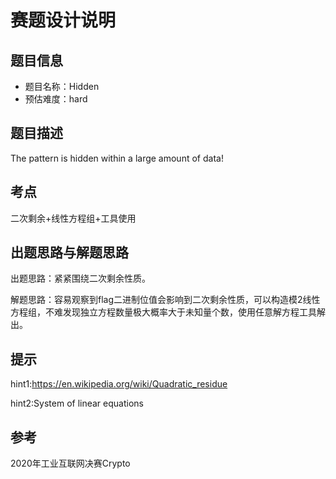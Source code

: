 # 赛题设计说明

## 题目信息

- 题目名称：Hidden
- 预估难度：hard

## 题目描述

The pattern is hidden within a large amount of data!

## 考点

二次剩余+线性方程组+工具使用

## 出题思路与解题思路

出题思路：紧紧围绕二次剩余性质。

解题思路：容易观察到flag二进制位值会影响到二次剩余性质，可以构造模2线性方程组，不难发现独立方程数量极大概率大于未知量个数，使用任意解方程工具解出。

## 提示

hint1:https://en.wikipedia.org/wiki/Quadratic_residue

hint2:System of linear equations



## 参考

2020年工业互联网决赛Crypto
